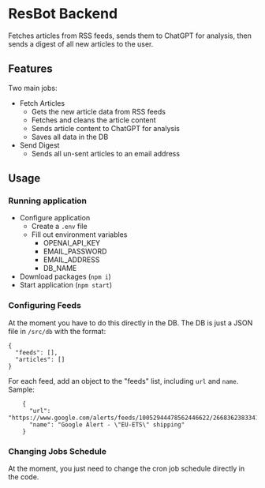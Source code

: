 # ResBot Backend

Fetches articles from RSS feeds, sends them to ChatGPT for analysis, then sends a digest of all new articles to the user.

## Features

Two main jobs:

- Fetch Articles
  - Gets the new article data from RSS feeds
  - Fetches and cleans the article content
  - Sends article content to ChatGPT for analysis
  - Saves all data in the DB
- Send Digest
  - Sends all un-sent articles to an email address

## Usage

### Running application

- Configure application
  - Create a `.env` file
  - Fill out environment variables
    - OPENAI_API_KEY
    - EMAIL_PASSWORD
    - EMAIL_ADDRESS
    - DB_NAME
- Download packages (`npm i`)
- Start application (`npm start`)

### Configuring Feeds

At the moment you have to do this directly in the DB. The DB is just a JSON file in `/src/db` with the format:

```
{
  "feeds": [],
  "articles": []
}
```

For each feed, add an object to the "feeds" list, including `url` and `name`.
Sample:

```
    {
      "url": "https://www.google.com/alerts/feeds/10052944478562446622/2668362383341309773",
      "name": "Google Alert - \"EU-ETS\" shipping"
    }
```

### Changing Jobs Schedule

At the moment, you just need to change the cron job schedule directly in the code.
